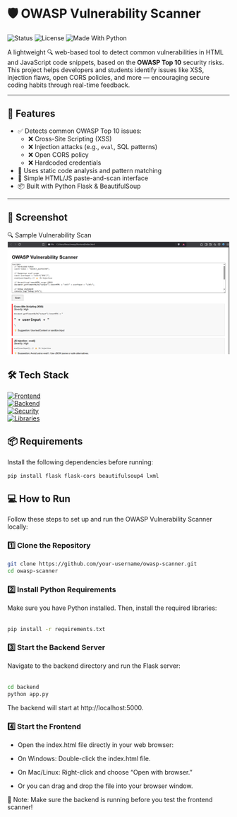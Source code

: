 
# 🛡️ OWASP Vulnerability Scanner

![Status](https://img.shields.io/badge/status-active-brightgreen)
![License](https://img.shields.io/badge/license-MIT-blue)
![Made With Python](https://img.shields.io/badge/made%20with-Python-blue)

A lightweight 🔍 web-based tool to detect common vulnerabilities in HTML and JavaScript code snippets, based on the **OWASP Top 10** security risks. This project helps developers and students identify issues like XSS, injection flaws, open CORS policies, and more — encouraging secure coding habits through real-time feedback.

---

## 🚀 Features

- ✅ Detects common OWASP Top 10 issues:
  - ❌ Cross-Site Scripting (XSS)
  - ❌ Injection attacks (e.g., `eval`, SQL patterns)
  - ❌ Open CORS policy
  - ❌ Hardcoded credentials
- 🧠 Uses static code analysis and pattern matching
- 📄 Simple HTML/JS paste-and-scan interface
- 📦 Built with Python Flask & BeautifulSoup

---

## 📸 Screenshot

🔍 Sample Vulnerability Scan
![Scan Example](image/scanning.png)

## 🛠️ Tech Stack

[![Frontend](https://img.shields.io/badge/Frontend-HTML%20%7C%20JavaScript-blue)](https://developer.mozilla.org/en-US/docs/Web/HTML)  
[![Backend](https://img.shields.io/badge/Backend-Python%20(Flask)-blueviolet)](https://flask.palletsprojects.com/)  
[![Security](https://img.shields.io/badge/Security-Static%20Analysis%20%7C%20Regex%20%7C%20BeautifulSoup-red)](https://www.crummy.com/software/BeautifulSoup/)  
[![Libraries](https://img.shields.io/badge/Libraries-Flask%20%7C%20Flask--CORS%20%7C%20bs4%20%7C%20lxml-green)](https://pypi.org/project/Flask-Cors/)

## 📦 Requirements

Install the following dependencies before running:

```bash
pip install flask flask-cors beautifulsoup4 lxml
```
## 💻 How to Run

Follow these steps to set up and run the OWASP Vulnerability Scanner locally:

### 1️⃣ Clone the Repository

```bash
git clone https://github.com/your-username/owasp-scanner.git
cd owasp-scanner
```
### 2️⃣ Install Python Requirements
Make sure you have Python installed. Then, install the required libraries:

```bash

pip install -r requirements.txt

```
### 3️⃣ Start the Backend Server
Navigate to the backend directory and run the Flask server:

```bash

cd backend
python app.py
```
 The backend will start at http://localhost:5000.

### 4️⃣ Start the Frontend

- Open the index.html file directly in your web browser:

- On Windows: Double-click the index.html file.

- On Mac/Linux: Right-click and choose “Open with browser.”

- Or you can drag and drop the file into your browser window.

📌 Note: Make sure the backend is running before you test the frontend scanner!


